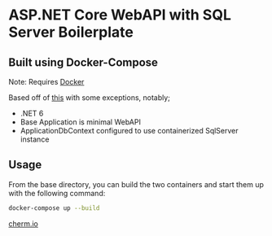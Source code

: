 # ASP.NET Core WebAPI with SQL Server Boilerplate
## Built using Docker-Compose

Note: Requires [Docker](https://www.docker.com/)

Based off of [this](https://docs.docker.com/compose/aspnet-mssql-compose/) with some exceptions, notably;
 - .NET 6
 - Base Application is minimal WebAPI
 - ApplicationDbContext configured to use containerized SqlServer instance

## Usage
From the base directory, you can build the two containers and start them up with the following command:

``` bash
docker-compose up --build
```

[cherm.io](https://cherm.io)


